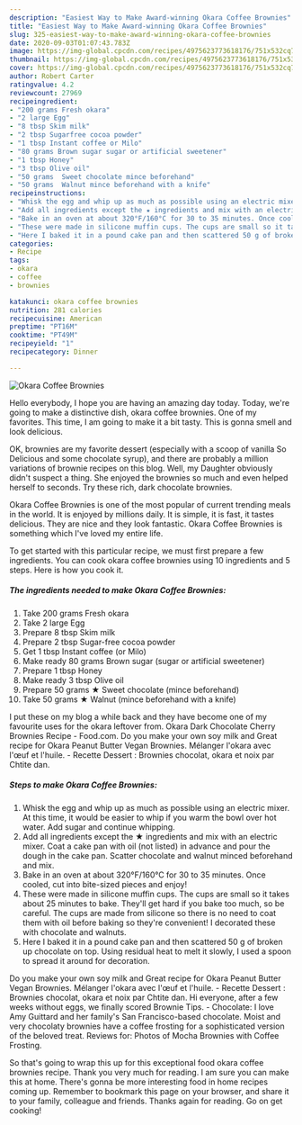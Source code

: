 ```yaml
---
description: "Easiest Way to Make Award-winning Okara Coffee Brownies"
title: "Easiest Way to Make Award-winning Okara Coffee Brownies"
slug: 325-easiest-way-to-make-award-winning-okara-coffee-brownies
date: 2020-09-03T01:07:43.783Z
image: https://img-global.cpcdn.com/recipes/4975623773618176/751x532cq70/okara-coffee-brownies-recipe-main-photo.jpg
thumbnail: https://img-global.cpcdn.com/recipes/4975623773618176/751x532cq70/okara-coffee-brownies-recipe-main-photo.jpg
cover: https://img-global.cpcdn.com/recipes/4975623773618176/751x532cq70/okara-coffee-brownies-recipe-main-photo.jpg
author: Robert Carter
ratingvalue: 4.2
reviewcount: 27969
recipeingredient:
- "200 grams Fresh okara"
- "2 large Egg"
- "8 tbsp Skim milk"
- "2 tbsp Sugarfree cocoa powder"
- "1 tbsp Instant coffee or Milo"
- "80 grams Brown sugar sugar or artificial sweetener"
- "1 tbsp Honey"
- "3 tbsp Olive oil"
- "50 grams  Sweet chocolate mince beforehand"
- "50 grams  Walnut mince beforehand with a knife"
recipeinstructions:
- "Whisk the egg and whip up as much as possible using an electric mixer. At this time, it would be easier to whip if you warm the bowl over hot water. Add sugar and continue whipping."
- "Add all ingredients except the ★ ingredients and mix with an electric mixer. Coat a cake pan with oil (not listed) in advance and pour the dough in the cake pan. Scatter chocolate and walnut minced beforehand and mix."
- "Bake in an oven at about 320°F/160°C for 30 to 35 minutes. Once cooled, cut into bite-sized pieces and enjoy!"
- "These were made in silicone muffin cups. The cups are small so it takes about 25 minutes to bake. They&#39;ll get hard if you bake too much, so be careful. The cups are made from silicone so there is no need to coat them with oil before baking so they&#39;re convenient! I decorated these with chocolate and walnuts."
- "Here I baked it in a pound cake pan and then scattered 50 g of broken up chocolate on top. Using residual heat to melt it slowly, I used a spoon to spread it around for decoration."
categories:
- Recipe
tags:
- okara
- coffee
- brownies

katakunci: okara coffee brownies 
nutrition: 281 calories
recipecuisine: American
preptime: "PT16M"
cooktime: "PT49M"
recipeyield: "1"
recipecategory: Dinner

---
```



![Okara Coffee Brownies](https://img-global.cpcdn.com/recipes/4975623773618176/751x532cq70/okara-coffee-brownies-recipe-main-photo.jpg)

Hello everybody, I hope you are having an amazing day today. Today, we're going to make a distinctive dish, okara coffee brownies. One of my favorites. This time, I am going to make it a bit tasty. This is gonna smell and look delicious.

OK, brownies are my favorite dessert (especially with a scoop of vanilla So Delicious and some chocolate syrup), and there are probably a million variations of brownie recipes on this blog. Well, my Daughter obviously didn&#39;t suspect a thing. She enjoyed the brownies so much and even helped herself to seconds. Try these rich, dark chocolate brownies.

Okara Coffee Brownies is one of the most popular of current trending meals in the world. It is enjoyed by millions daily. It is simple, it is fast, it tastes delicious. They are nice and they look fantastic. Okara Coffee Brownies is something which I've loved my entire life.


To get started with this particular recipe, we must first prepare a few ingredients. You can cook okara coffee brownies using 10 ingredients and 5 steps. Here is how you cook it.

<!--inarticleads1-->

##### The ingredients needed to make Okara Coffee Brownies:

1. Take 200 grams Fresh okara
1. Take 2 large Egg
1. Prepare 8 tbsp Skim milk
1. Prepare 2 tbsp Sugar-free cocoa powder
1. Get 1 tbsp Instant coffee (or Milo)
1. Make ready 80 grams Brown sugar (sugar or artificial sweetener)
1. Prepare 1 tbsp Honey
1. Make ready 3 tbsp Olive oil
1. Prepare 50 grams ★ Sweet chocolate (mince beforehand)
1. Take 50 grams ★ Walnut (mince beforehand with a knife)


I put these on my blog a while back and they have become one of my favourite uses for the okara leftover from. Okara Dark Chocolate Cherry Brownies Recipe - Food.com. Do you make your own soy milk and Great recipe for Okara Peanut Butter Vegan Brownies. Mélanger l&#39;okara avec l&#39;œuf et l&#39;huile. - Recette Dessert : Brownies chocolat, okara et noix par Chtite dan. 

<!--inarticleads2-->

##### Steps to make Okara Coffee Brownies:

1. Whisk the egg and whip up as much as possible using an electric mixer. At this time, it would be easier to whip if you warm the bowl over hot water. Add sugar and continue whipping.
1. Add all ingredients except the ★ ingredients and mix with an electric mixer. Coat a cake pan with oil (not listed) in advance and pour the dough in the cake pan. Scatter chocolate and walnut minced beforehand and mix.
1. Bake in an oven at about 320°F/160°C for 30 to 35 minutes. Once cooled, cut into bite-sized pieces and enjoy!
1. These were made in silicone muffin cups. The cups are small so it takes about 25 minutes to bake. They&#39;ll get hard if you bake too much, so be careful. The cups are made from silicone so there is no need to coat them with oil before baking so they&#39;re convenient! I decorated these with chocolate and walnuts.
1. Here I baked it in a pound cake pan and then scattered 50 g of broken up chocolate on top. Using residual heat to melt it slowly, I used a spoon to spread it around for decoration.


Do you make your own soy milk and Great recipe for Okara Peanut Butter Vegan Brownies. Mélanger l&#39;okara avec l&#39;œuf et l&#39;huile. - Recette Dessert : Brownies chocolat, okara et noix par Chtite dan. Hi everyone, after a few weeks without eggs, we finally scored Brownie Tips. - Chocolate: I love Amy Guittard and her family&#39;s San Francisco-based chocolate. Moist and very chocolaty brownies have a coffee frosting for a sophisticated version of the beloved treat. Reviews for: Photos of Mocha Brownies with Coffee Frosting. 

So that's going to wrap this up for this exceptional food okara coffee brownies recipe. Thank you very much for reading. I am sure you can make this at home. There's gonna be more interesting food in home recipes coming up. Remember to bookmark this page on your browser, and share it to your family, colleague and friends. Thanks again for reading. Go on get cooking!
